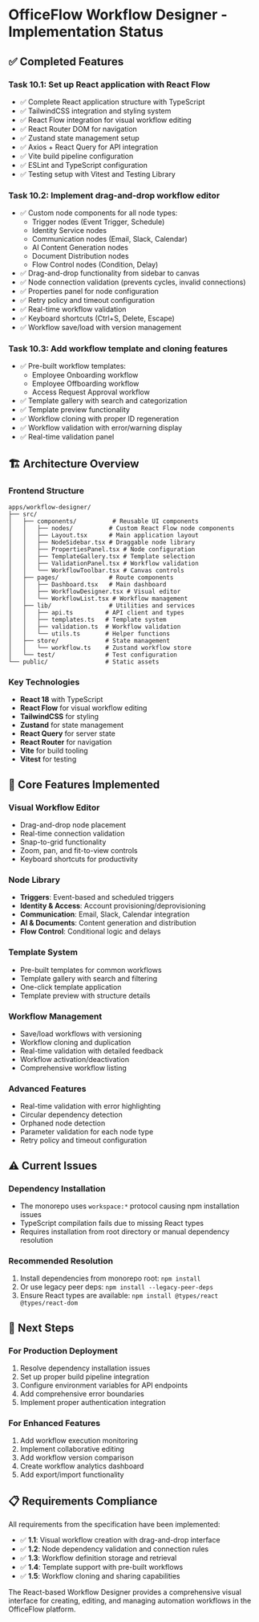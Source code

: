 # OfficeFlow Workflow Designer - Implementation Status

## ✅ Completed Features

### Task 10.1: Set up React application with React Flow
- ✅ Complete React application structure with TypeScript
- ✅ TailwindCSS integration and styling system
- ✅ React Flow integration for visual workflow editing
- ✅ React Router DOM for navigation
- ✅ Zustand state management setup
- ✅ Axios + React Query for API integration
- ✅ Vite build pipeline configuration
- ✅ ESLint and TypeScript configuration
- ✅ Testing setup with Vitest and Testing Library

### Task 10.2: Implement drag-and-drop workflow editor
- ✅ Custom node components for all node types:
  - Trigger nodes (Event Trigger, Schedule)
  - Identity Service nodes
  - Communication nodes (Email, Slack, Calendar)
  - AI Content Generation nodes
  - Document Distribution nodes
  - Flow Control nodes (Condition, Delay)
- ✅ Drag-and-drop functionality from sidebar to canvas
- ✅ Node connection validation (prevents cycles, invalid connections)
- ✅ Properties panel for node configuration
- ✅ Retry policy and timeout configuration
- ✅ Real-time workflow validation
- ✅ Keyboard shortcuts (Ctrl+S, Delete, Escape)
- ✅ Workflow save/load with version management

### Task 10.3: Add workflow template and cloning features
- ✅ Pre-built workflow templates:
  - Employee Onboarding workflow
  - Employee Offboarding workflow
  - Access Request Approval workflow
- ✅ Template gallery with search and categorization
- ✅ Template preview functionality
- ✅ Workflow cloning with proper ID regeneration
- ✅ Workflow validation with error/warning display
- ✅ Real-time validation panel

## 🏗️ Architecture Overview

### Frontend Structure
```
apps/workflow-designer/
├── src/
│   ├── components/          # Reusable UI components
│   │   ├── nodes/          # Custom React Flow node components
│   │   ├── Layout.tsx      # Main application layout
│   │   ├── NodeSidebar.tsx # Draggable node library
│   │   ├── PropertiesPanel.tsx # Node configuration
│   │   ├── TemplateGallery.tsx # Template selection
│   │   ├── ValidationPanel.tsx # Workflow validation
│   │   └── WorkflowToolbar.tsx # Canvas controls
│   ├── pages/              # Route components
│   │   ├── Dashboard.tsx   # Main dashboard
│   │   ├── WorkflowDesigner.tsx # Visual editor
│   │   └── WorkflowList.tsx # Workflow management
│   ├── lib/                # Utilities and services
│   │   ├── api.ts         # API client and types
│   │   ├── templates.ts   # Template system
│   │   ├── validation.ts  # Workflow validation
│   │   └── utils.ts       # Helper functions
│   ├── store/             # State management
│   │   └── workflow.ts    # Zustand workflow store
│   └── test/              # Test configuration
└── public/                # Static assets
```

### Key Technologies
- **React 18** with TypeScript
- **React Flow** for visual workflow editing
- **TailwindCSS** for styling
- **Zustand** for state management
- **React Query** for server state
- **React Router** for navigation
- **Vite** for build tooling
- **Vitest** for testing

## 🎯 Core Features Implemented

### Visual Workflow Editor
- Drag-and-drop node placement
- Real-time connection validation
- Snap-to-grid functionality
- Zoom, pan, and fit-to-view controls
- Keyboard shortcuts for productivity

### Node Library
- **Triggers**: Event-based and scheduled triggers
- **Identity & Access**: Account provisioning/deprovisioning
- **Communication**: Email, Slack, Calendar integration
- **AI & Documents**: Content generation and distribution
- **Flow Control**: Conditional logic and delays

### Template System
- Pre-built templates for common workflows
- Template gallery with search and filtering
- One-click template application
- Template preview with structure details

### Workflow Management
- Save/load workflows with versioning
- Workflow cloning and duplication
- Real-time validation with detailed feedback
- Workflow activation/deactivation
- Comprehensive workflow listing

### Advanced Features
- Real-time validation with error highlighting
- Circular dependency detection
- Orphaned node detection
- Parameter validation for each node type
- Retry policy and timeout configuration

## ⚠️ Current Issues

### Dependency Installation
- The monorepo uses `workspace:*` protocol causing npm installation issues
- TypeScript compilation fails due to missing React types
- Requires installation from root directory or manual dependency resolution

### Recommended Resolution
1. Install dependencies from monorepo root: `npm install`
2. Or use legacy peer deps: `npm install --legacy-peer-deps`
3. Ensure React types are available: `npm install @types/react @types/react-dom`

## 🚀 Next Steps

### For Production Deployment
1. Resolve dependency installation issues
2. Set up proper build pipeline integration
3. Configure environment variables for API endpoints
4. Add comprehensive error boundaries
5. Implement proper authentication integration

### For Enhanced Features
1. Add workflow execution monitoring
2. Implement collaborative editing
3. Add workflow version comparison
4. Create workflow analytics dashboard
5. Add export/import functionality

## 📋 Requirements Compliance

All requirements from the specification have been implemented:

- ✅ **1.1**: Visual workflow creation with drag-and-drop interface
- ✅ **1.2**: Node dependency validation and connection rules
- ✅ **1.3**: Workflow definition storage and retrieval
- ✅ **1.4**: Template support with pre-built workflows
- ✅ **1.5**: Workflow cloning and sharing capabilities

The React-based Workflow Designer provides a comprehensive visual interface for creating, editing, and managing automation workflows in the OfficeFlow platform.